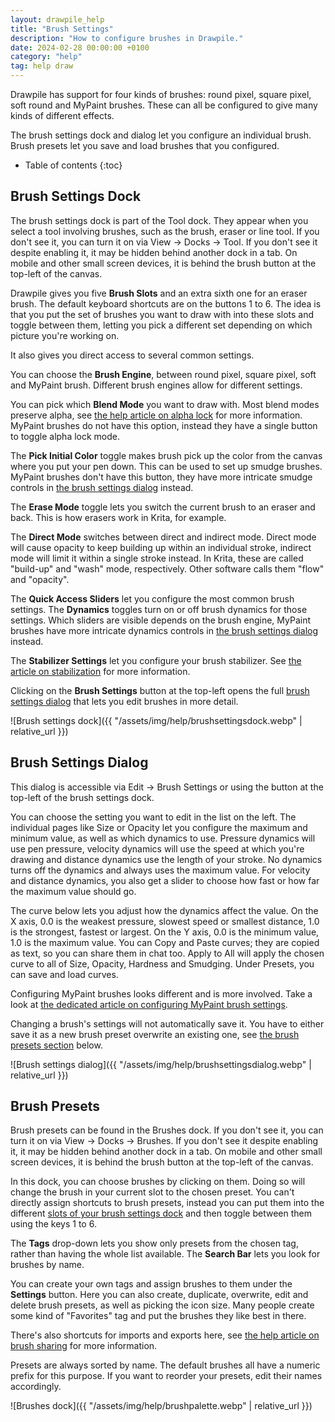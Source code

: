 ```yaml
---
layout: drawpile_help
title: "Brush Settings"
description: "How to configure brushes in Drawpile."
date: 2024-02-28 00:00:00 +0100
category: "help"
tag: help draw
---
```


Drawpile has support for four kinds of brushes: round pixel, square pixel, soft round and MyPaint brushes. These can all be configured to give many kinds of different effects.

The brush settings dock and dialog let you configure an individual brush. Brush presets let you save and load brushes that you configured.

* Table of contents
{:toc}

## Brush Settings Dock

The brush settings dock is part of the Tool dock. They appear when you select a tool involving brushes, such as the brush, eraser or line tool. If you don't see it, you can turn it on via View → Docks → Tool. If you don't see it despite enabling it, it may be hidden behind another dock in a tab. On mobile and other small screen devices, it is behind the brush button at the top-left of the canvas.

Drawpile gives you five **Brush Slots** and an extra sixth one for an eraser brush. The default keyboard shortcuts are on the buttons 1 to 6. The idea is that you put the set of brushes you want to draw with into these slots and toggle between them, letting you pick a different set depending on which picture you're working on.

It also gives you direct access to several common settings.

You can choose the **Brush Engine**, between round pixel, square pixel, soft and MyPaint brush. Different brush engines allow for different settings.

You can pick which **Blend Mode** you want to draw with. Most blend modes preserve alpha, see [the help article on alpha lock](clipping#alpha-lock) for more information. MyPaint brushes do not have this option, instead they have a single button to toggle alpha lock mode.

The **Pick Initial Color** toggle makes brush pick up the color from the canvas where you put your pen down. This can be used to set up smudge brushes. MyPaint brushes don't have this button, they have more intricate smudge controls in [the brush settings dialog](#brush-settings-dialog) instead.

The **Erase Mode** toggle lets you switch the current brush to an eraser and back. This is how erasers work in Krita, for example.

The **Direct Mode** switches between direct and indirect mode. Direct mode will cause opacity to keep building up within an individual stroke, indirect mode will limit it within a single stroke instead. In Krita, these are called "build-up" and "wash" mode, respectively. Other software calls them "flow" and "opacity".

The **Quick Access Sliders** let you configure the most common brush settings. The **Dynamics** toggles turn on or off brush dynamics for those settings. Which sliders are visible depends on the brush engine, MyPaint brushes have more intricate dynamics controls in [the brush settings dialog](#brush-settings-dialog) instead.

The **Stabilizer Settings** let you configure your brush stabilizer. See [the article on stabilization](stabilization#brush-stabilization) for more information.

Clicking on the **Brush Settings** button at the top-left opens the full [brush settings dialog](#brush-settings-dialog) that lets you edit brushes in more detail.

![Brush settings dock]({{ "/assets/img/help/brushsettingsdock.webp" | relative_url }})

## Brush Settings Dialog

This dialog is accessible via Edit → Brush Settings or using the button at the top-left of the brush settings dock.

You can choose the setting you want to edit in the list on the left. The individual pages like Size or Opacity let you configure the maximum and minimum value, as well as which dynamics to use. Pressure dynamics will use pen pressure, velocity dynamics will use the speed at which you're drawing and distance dynamics use the length of your stroke. No dynamics turns off the dynamics and always uses the maximum value. For velocity and distance dynamics, you also get a slider to choose how fast or how far the maximum value should go.

The curve below lets you adjust how the dynamics affect the value. On the X axis, 0.0 is the weakest pressure, slowest speed or smallest distance, 1.0 is the strongest, fastest or largest. On the Y axis, 0.0 is the minimum value, 1.0 is the maximum value. You can Copy and Paste curves; they are copied as text, so you can share them in chat too. Apply to All will apply the chosen curve to all of Size, Opacity, Hardness and Smudging. Under Presets, you can save and load curves.

Configuring MyPaint brushes looks different and is more involved. Take a look at [the dedicated article on configuring MyPaint brush settings](mypaint).

Changing a brush's settings will not automatically save it. You have to either save it as a new brush preset overwrite an existing one, see [the brush presets section](#brush-presets) below.

![Brush settings dialog]({{ "/assets/img/help/brushsettingsdialog.webp" | relative_url }})

## Brush Presets

Brush presets can be found in the Brushes dock. If you don't see it, you can turn it on via View → Docks → Brushes. If you don't see it despite enabling it, it may be hidden behind another dock in a tab. On mobile and other small screen devices, it is behind the brush button at the top-left of the canvas.

In this dock, you can choose brushes by clicking on them. Doing so will change the brush in your current slot to the chosen preset. You can't directly assign shortcuts to brush presets, instead you can put them into the different [slots of your brush settings dock](#brush-settings-dock) and then toggle between them using the keys 1 to 6.

The **Tags** drop-down lets you show only presets from the chosen tag, rather than having the whole list available. The **Search Bar** lets you look for brushes by name.

You can create your own tags and assign brushes to them under the **Settings** button. Here you can also create, duplicate, overwrite, edit and delete brush presets, as well as picking the icon size. Many people create some kind of "Favorites" tag and put the brushes they like best in there.

There's also shortcuts for imports and exports here, see [the help article on brush sharing](#brushsharing) for more information.

Presets are always sorted by name. The default brushes all have a numeric prefix for this purpose. If you want to reorder your presets, edit their names accordingly.

![Brushes dock]({{ "/assets/img/help/brushpalette.webp" | relative_url }})

